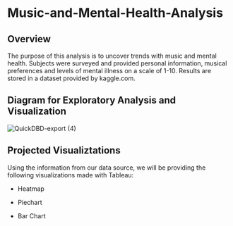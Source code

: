 # Music-and-Mental-Health-Analysis

## Overview

The purpose of this analysis is to uncover trends with music and mental health. Subjects were surveyed and provided personal information, musical preferences and levels of mental illness on a scale of 1-10. Results are stored in a dataset provided by kaggle.com. 


## Diagram for Exploratory Analysis and Visualization

![QuickDBD-export (4)](https://user-images.githubusercontent.com/114125836/235033066-1fe165c0-aed9-4772-b819-338bd5965c55.png)

## Projected Visualiztations

Using the information from our data source, we will be providing the following visualizations made with Tableau:

* Heatmap

* Piechart

* Bar Chart
